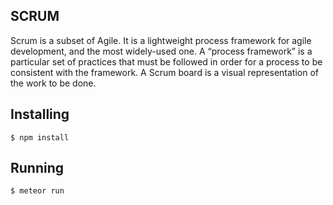 ## SCRUM

Scrum is a subset of Agile. It is a lightweight process framework for agile development, and the most widely-used one. A “process framework” is a particular set of practices that must be followed in order for a process to be consistent with the framework. A Scrum board is a visual representation of the work to be done.


## Installing
```
$ npm install
```

## Running
```
$ meteor run
```



